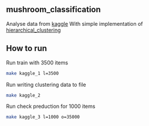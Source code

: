 ## mushroom_classification

Analyse data from [kaggle](https://www.kaggle.com/uciml/mushroom-classification)
With simple implementation of [hierarchical_clustering](https://en.wikipedia.org/wiki/Hierarchical_clustering)

## How to run

Run train with 3500 items

```bash
make kaggle_1 l=3500
```

Run writing clustering data to file

```bash
make kaggle_2
```

Run check preduction for 1000 items

```bash
make kaggle_3 l=1000 o=35000
```
